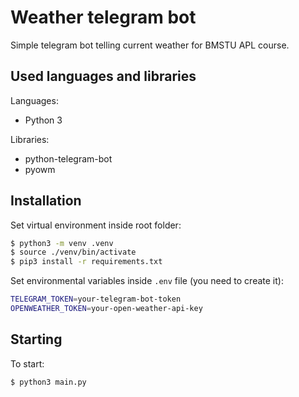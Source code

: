 # Weather telegram bot

Simple telegram bot telling current weather for BMSTU APL course.

## Used languages and libraries

Languages:
- Python 3

Libraries:
- python-telegram-bot
- pyowm

## Installation

Set virtual environment inside root folder:
```sh
$ python3 -m venv .venv
$ source ./venv/bin/activate
$ pip3 install -r requirements.txt
```

Set environmental variables inside `.env` file (you need to create it):
```sh
TELEGRAM_TOKEN=your-telegram-bot-token
OPENWEATHER_TOKEN=your-open-weather-api-key
```

## Starting

To start:
```sh
$ python3 main.py
```
